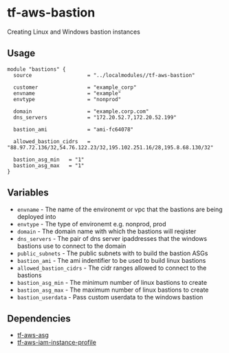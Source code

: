 # tf-aws-bastion

Creating Linux and Windows bastion instances

## Usage

```
module "bastions" {
  source                  = "../localmodules//tf-aws-bastion"

  customer                = "example_corp"
  envname                 = "example"
  envtype                 = "nonprod"

  domain                  = "example.corp.com"
  dns_servers             = "172.20.52.7,172.20.52.199"

  bastion_ami             = "ami-fc64078"

  allowed_bastion_cidrs   = "88.97.72.136/32,54.76.122.23/32,195.102.251.16/28,195.8.68.130/32"

  bastion_asg_min   = "1"
  bastion_asg_max   = "1"
}
```

## Variables

* `envname` - The name of the environemt or vpc that the bastions are being deployed into
* `envtype` - The type of environemt e.g. nonprod, prod
* `domain` - The domain name with which the bastions will reqister
* `dns_servers` - The pair of dns server ipaddresses that the windows bastions use to connect to the domain
* `public_subnets` - The public subnets with to build the bastion ASGs
* `bastion_ami` - The ami indentifier to be used to build linux bastions
* `allowed_bastion_cidrs` - The cidr ranges allowed to connect to the bastions
* `bastion_asg_min` - The minimum number of linux bastions to create
* `bastion_asg_max` - The maximum number of linux bastions to create
* `bastion_userdata` - Pass custom userdata to the windows bastion


## Dependencies

* [tf-aws-asg](https://git.bashton.net/Bashton/tf-aws-asg)
* [tf-aws-iam-instance-profile](https://git.bashton.net/Bashton/tf-aws-iam-instance-profile)
